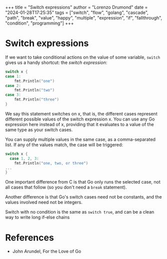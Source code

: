 +++
title = "Switch expressions"
author = "Lorenzo Drumond"
date = "2024-01-28T17:25:35"
tags = ["switch",  "flow",  "golang",  "cascade",  "path",  "break",  "value",  "happy",  "multiple",  "expression",  "if",  "fallthrough",  "condition",  "programming"]
+++


# Switch expressions
If we want to take conditional actions on the value of some variable, `switch` gives us a handy shortcut: the _switch expression_:
```go
switch x {
case 1:
    fmt.Println("one")
case 2:
    fmt.Println("two")
case 3:
    fmt.Println("three")
}
```
We say this statement switches on x, that is, the different cases represent different possible values of the switch expression x. You can use any Go expression here instead of x, providing that it evaluates to a value of the same type as your switch cases.

You can supply multiple values in the same case, as a comma-separated list. If any of the values match, the case will be triggered:
```go
switch x {
  case 1, 2, 3:
    fmt.Println("one, two, or three")
...
}
```

One important difference from C is that Go only runs the selected case, not all cases that follow (so you don't need a `break` statement).

Another difference is that Go's switch cases need not be constants, and the values involved need not be integers.

Switch with no condition is the same as `switch true`, and can be a clean way to write long if-else chains

# References
- John Arundel, For the Love of Go
